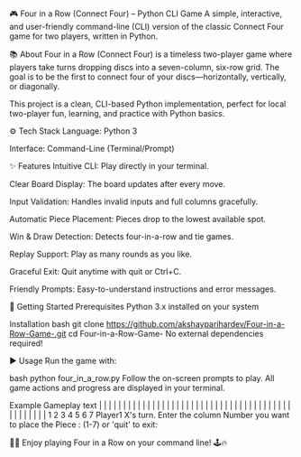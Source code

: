 🎮 Four in a Row (Connect Four) – Python CLI Game
A simple, interactive, and user-friendly command-line (CLI) version of the classic Connect Four game for two players, written in Python.

📚 About
Four in a Row (Connect Four) is a timeless two-player game where players take turns dropping discs into a seven-column, six-row grid. The goal is to be the first to connect four of your discs—horizontally, vertically, or diagonally.

This project is a clean, CLI-based Python implementation, perfect for local two-player fun, learning, and practice with Python basics.

⚙️ Tech Stack
Language: Python 3

Interface: Command-Line (Terminal/Prompt)

✨ Features
Intuitive CLI: Play directly in your terminal.

Clear Board Display: The board updates after every move.

Input Validation: Handles invalid inputs and full columns gracefully.

Automatic Piece Placement: Pieces drop to the lowest available spot.

Win & Draw Detection: Detects four-in-a-row and tie games.

Replay Support: Play as many rounds as you like.

Graceful Exit: Quit anytime with quit or Ctrl+C.

Friendly Prompts: Easy-to-understand instructions and error messages.

🚀 Getting Started
Prerequisites
Python 3.x installed on your system

Installation
bash
git clone https://github.com/akshayparihardev/Four-in-a-Row-Game-.git
cd Four-in-a-Row-Game-
No external dependencies required!

▶️ Usage
Run the game with:

bash
python four_in_a_row.py
Follow the on-screen prompts to play. All game actions and progress are displayed in your terminal.

Example Gameplay
text
|   |   |   |   |   |   |   |
|   |   |   |   |   |   |   |
|   |   |   |   |   |   |   |
|   |   |   |   |   |   |   |
|   |   |   |   |   |   |   |
|   |   |   |   |   |   |   |
  1   2   3   4   5   6   7
Player1 X's turn.
Enter the column Number you want to place the Piece : (1-7) or 'quit' to exit:

🎉✨ Enjoy playing Four in a Row on your command line! 🕹️🔥